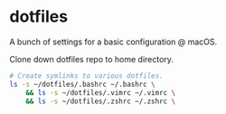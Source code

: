 # dotfiles
A bunch of settings for a basic configuration @ macOS.

Clone down dotfiles repo to home directory.


```sh
# Create symlinks to various dotfiles.
ls -s ~/dotfiles/.bashrc ~/.bashrc \
	&& ls -s ~/dotfiles/.vimrc ~/.vimrc \
	&& ls -s ~/dotfiles/.zshrc ~/.zshrc \
```
